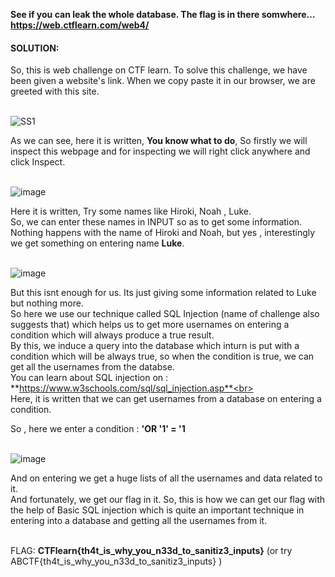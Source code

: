 **See if you can leak the whole database. The flag is in there somwhere… https://web.ctflearn.com/web4/**


#### SOLUTION:

So, this is web challenge on CTF learn. To solve this challenge, we have been given a website's link. When we copy paste it in our browser, we are greeted with this site.<br><br>


![SS1](https://user-images.githubusercontent.com/65415517/86117506-c8ac3a80-baec-11ea-9f30-7eca6e98a015.PNG)


As we can see, here it is written, **You know what to do**, So firstly we will inspect this webpage and for inspecting we will right click anywhere and click Inspect.<br><br>


![image](https://user-images.githubusercontent.com/65415517/86119439-15dddb80-baf0-11ea-96ec-e9bff2ad098f.png)


Here it is written, Try some names like Hiroki, Noah , Luke.<br>
So, we can enter these names in INPUT so as to get some information.<br>
Nothing happens with the name of Hiroki and Noah, but yes , interestingly we get something on entering name **Luke**.<br><br>


![image](https://user-images.githubusercontent.com/65415517/86119468-24c48e00-baf0-11ea-9385-71579465855e.png)


But this isnt enough for us. Its just giving some information related to Luke but nothing more.<br>
So here we use our technique called SQL Injection (name of challenge also suggests that) which helps us to get more usernames on entering a condition which will always produce a true result.<br>
By this, we induce a query into the database which inturn is put with a condition which will be always true, so when the condition is true, we can get all the usernames from the databse.<br>
You can learn about SQL injection on : **https://www.w3schools.com/sql/sql_injection.asp**<br><br>
Here, it is written that we can get usernames from a database on entering a condition.

So , here we enter a condition :   **'OR '1' = '1**<br><br>


![image](https://user-images.githubusercontent.com/65415517/86119489-31e17d00-baf0-11ea-9110-f7c694ce8cf2.png)


And on entering we get a huge lists of all the usernames and data related to it.<br>
And fortunately, we get our flag in it. So, this is how we can get our flag with the help of Basic SQL injection which is quite an important technique in entering into a database and getting all the usernames from it.<br><br>

FLAG: **CTFlearn{th4t_is_why_you_n33d_to_sanitiz3_inputs}**       (or try ABCTF{th4t_is_why_you_n33d_to_sanitiz3_inputs} )








